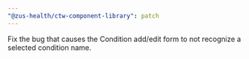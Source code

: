 ```yaml
---
"@zus-health/ctw-component-library": patch
---
```


Fix the bug that causes the Condition add/edit form to not recognize a selected condition name.
